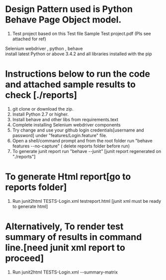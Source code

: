# Design Pattern used is Python Behave Page Object model.
1. Test project based on this Test file Sample Test project.pdf (Pls see attached for ref)

Selenium webdriver , python , behave  
install latest Python or above 3.4.2 and all libraries installed with the pip

# Instructions below to run the code and attached sample results to check  [./reports]
1. git clone or download the zip.
3. Install Python 2.7 or higher.
4. Install behave and other libs from requirements.text
5. Complete installing Selenium webdriver components
6. Try change and use your github login credentials[username and password] under "features/Login.feature" file.
6. Open a shell/command prompt and from the root folder run "behave features --no-capture" ( delete reports folder before run)
7. To generate junit report run "behave --junit" [junit report regenerated on "./reports"]
   
# To generate Html report[go to reports folder]
1. Run junit2html TESTS-Login.xml testreport.html [junit xml must be ready to generate html]

# Alternatively, To render test summary of results in command line.[need junit xml report to proceed]
1. Run junit2html TESTS-Login.xml --summary-matrix
